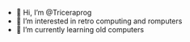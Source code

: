- 👋 Hi, I’m @Triceraprog
- 👀 I’m interested in retro computing and romputers
- 🌱 I’m currently learning old computers

